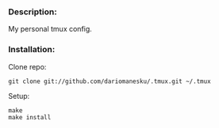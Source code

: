 ### Description:

My personal tmux config.

### Installation:

Clone repo:

	git clone git://github.com/dariomanesku/.tmux.git ~/.tmux

Setup:

	make
	make install
